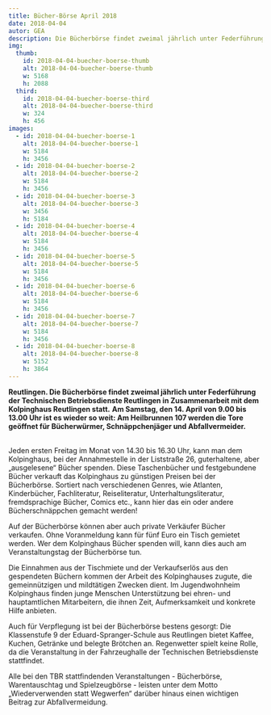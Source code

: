 ```yaml
---
title: Bücher-Börse April 2018
date: 2018-04-04
autor: GEA
description: Die Bücherbörse findet zweimal jährlich unter Federführung der Technischen Betriebsdienste Reutlingen in Zusammenarbeit mit dem Kolpinghaus Reutlingen statt.
img:
  thumb:
    id: 2018-04-04-buecher-boerse-thumb
    alt: 2018-04-04-buecher-boerse-thumb
    w: 5168
    h: 2088
  third:
    id: 2018-04-04-buecher-boerse-third
    alt: 2018-04-04-buecher-boerse-third
    w: 324
    h: 456
images:
  - id: 2018-04-04-buecher-boerse-1
    alt: 2018-04-04-buecher-boerse-1
    w: 5184
    h: 3456
  - id: 2018-04-04-buecher-boerse-2
    alt: 2018-04-04-buecher-boerse-2
    w: 5184
    h: 3456
  - id: 2018-04-04-buecher-boerse-3
    alt: 2018-04-04-buecher-boerse-3
    w: 3456
    h: 5184
  - id: 2018-04-04-buecher-boerse-4
    alt: 2018-04-04-buecher-boerse-4
    w: 5184
    h: 3456
  - id: 2018-04-04-buecher-boerse-5
    alt: 2018-04-04-buecher-boerse-5
    w: 5184
    h: 3456
  - id: 2018-04-04-buecher-boerse-6
    alt: 2018-04-04-buecher-boerse-6
    w: 5184
    h: 3456
  - id: 2018-04-04-buecher-boerse-7
    alt: 2018-04-04-buecher-boerse-7
    w: 5184
    h: 3456
  - id: 2018-04-04-buecher-boerse-8
    alt: 2018-04-04-buecher-boerse-8
    w: 5152
    h: 3864
---
```


**Reutlingen. Die Bücherbörse findet zweimal jährlich unter Federführung der Technischen Betriebsdienste Reutlingen in Zusammenarbeit mit dem Kolpinghaus Reutlingen statt.** <!--mehr--> **Am Samstag, den 14. April von 9.00 bis 13.00 Uhr ist es wieder so weit: Am Heilbrunnen 107 werden die Tore geöffnet für Bücherwürmer, Schnäppchenjäger und Abfallvermeider.**<br><br>

Jeden ersten Freitag im Monat von 14.30 bis 16.30 Uhr, kann man dem Kolpinghaus, bei der Annahmestelle in der Liststraße 26, guterhaltene, aber „ausgelesene“ Bücher spenden. Diese Taschenbücher und festgebundene Bücher verkauft das Kolpinghaus zu günstigen Preisen bei der Bücherbörse. Sortiert nach verschiedenen Genres, wie Atlanten, Kinderbücher, Fachliteratur, Reiseliteratur, Unterhaltungsliteratur, fremdsprachige Bücher, Comics etc., kann hier das ein oder andere Bücherschnäppchen gemacht werden!

Auf der Bücherbörse können aber auch private Verkäufer Bücher verkaufen. Ohne Voranmeldung kann für fünf Euro ein Tisch gemietet werden. Wer dem Kolpinghaus Bücher spenden will, kann dies auch am Veranstaltungstag der Bücherbörse tun.

Die Einnahmen aus der Tischmiete und der Verkaufserlös aus den gespendeten Büchern kommen der Arbeit des Kolpinghauses zugute, die gemeinnützigen und mildtätigen Zwecken dient. Im Jugendwohnheim Kolpinghaus finden junge Menschen Unterstützung bei ehren- und hauptamtlichen Mitarbeitern, die ihnen Zeit, Aufmerksamkeit und konkrete Hilfe anbieten.

Auch für Verpflegung ist bei der Bücherbörse bestens gesorgt: Die Klassenstufe 9 der Eduard-Spranger-Schule aus Reutlingen bietet Kaffee, Kuchen, Getränke und belegte Brötchen an. Regenwetter spielt keine Rolle, da die Veranstaltung in der Fahrzeughalle der Technischen Betriebsdienste stattfindet.

Alle bei den TBR stattfindenden Veranstaltungen - Bücherbörse, Warentauschtag und Spielzeugbörse - leisten unter dem Motto „Wiederverwenden statt Wegwerfen“ darüber hinaus einen wichtigen Beitrag zur Abfallvermeidung.
